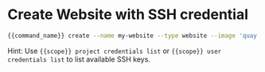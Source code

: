 # Create Website with SSH credential

```bash
{{command_name}} create --name my-website --type website --image 'quay.io/hyperone/php-apache:7.2' --ssh my-key
```

Hint: Use ```{{scope}} project credentials list``` or ```{{scope}} user credentials list``` to list available SSH keys.
